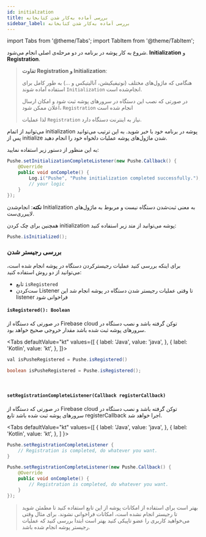 ```yaml
---
id: initialzation
title: بررسی آماده‌ به‌کار شدن کتابخانه
sidebar_label: بررسی آماده‌ به‌کار شدن کتابخانه
---
```


import Tabs from '@theme/Tabs';
import TabItem from '@theme/TabItem';

شروع به کار پوشه در برنامه در دو مرحله‌ی اصلی انجام می‌شود. **Initialization** و **Registration**.

<blockquote>

**تفاوت Registration و Initialization**:

هنگامی که ماژول‌های مختلف (نوتیفیکیشن، آنالیتیکس و ...) به طور کامل برای استفاده آماده شوند `Initialization` انجام‌شده است.

در صورتی که نصب این دستگاه در سرورهای پوشه ثبت شود و امکان ارسال اعلان ممکن شود، `Registration` انجام‌ شده است

لذا عملیات `Registration` نیاز به اینترنت دستگاه‌ دارد.

</blockquote>
می‌توانید از اتمام initialization پوشه در برنامه خود با خبر شوید. به این ترتیب می‌توانید پس از initialize شدن ماژول‌های پوشه عملیات دلخواه خود را انجام دهید.

به این منظور از دستور زیر استفاده نمایید:

```java
Pushe.setInitializationCompleteListener(new Pushe.Callback() {
    @Override
    public void onComplete() {
        Log.i("Pushe", "Pushe initialization completed successfully.");
        // your logic
    }
});
```

**نکته**: انجام‌شدن Initialization به معنی ثبت‌شدن دستگاه نیست و مربوط به ماژول‌های لایبرری‌ست.

همچنین برای چک کردن initialization پوشه می‌توانید از متد زیر استفاده کنید:

```java
Pushe.isInitialized();
```

### بررسی رجیستر شدن

برای اینکه بررسی کنید عملیات رجیسترکردن دستگاه در پوشه انجام شده‌ است، می‌توانید از دو روش استفاده کنید:

* تابع `isRegistered`
* ست‌کردن Listener تا وقتی عملیات رجیستر شدن دستگاه در پوشه انجام شد این listener فراخوانی شود

<div dir='ltr'>

#### `isRegistered(): Boolean`

</div>

در صورتی که دستگاه از Firebase cloud توکن‌ گرفته باشد و نصب دستگاه در سرور‌های پوشه ثبت‌ شده باشد مقدار خروجی صحیح خواهد بود.

<Tabs
  defaultValue="kt"
  values={[
    { label: 'Java', value: 'java', },
    { label: 'Kotlin', value: 'kt', },
  ]}>

<TabItem value="kt">

```java
val isPusheRegistered = Pushe.isRegistered()
```

</TabItem>

<TabItem value="java">

```java
boolean isPusheRegistered = Pushe.isRegistered();
```

</TabItem>

</Tabs>

<br />

<div dir='ltr'>

#### `setRegistrationCompleteListener(Callback registerCallback)`

</div>

در صورتی که دستگاه از Firebase cloud توکن‌ گرفته باشد و نصب دستگاه در سرور‌های پوشه ثبت‌ شده باشد تابع registerCallback اجرا خواهد شد.

<Tabs
  defaultValue="kt"
  values={[
    { label: 'Java', value: 'java', },
    { label: 'Kotlin', value: 'kt', },
  ]
}>

<TabItem value="kt">

```java
Pushe.setRegistrationCompleteListener {
    // Registration is completed, do whatever you want.
}
```

</TabItem>

<TabItem value="java">

```java
Pushe.setRegistrationCompleteListener(new Pushe.Callback() {
    @Override
    public void onComplete() {
        // Registration is completed, do whatever you want.
    }
});
```

</TabItem>

</Tabs>

> بهتر است برای استفاده از امکانات پوشه از این تابع استفاده کنید تا مطمئن شوید تا رجیستر  انجام نشده‌ است،‌ امکانات فراخوانی نشوند. برای مثال وقتی می‌خواهید کاربری را عضو تاپیکی کنید بهتر است ابتدا بررسی کنید که عملیات رجیستر پوشه انجام شده باشد. 

